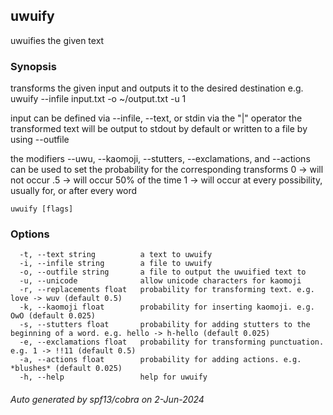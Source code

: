 ## uwuify

uwuifies the given text

### Synopsis

transforms the given input and outputs it to the desired destination
e.g. uwuify --infile input.txt -o ~/output.txt -u 1

input can be defined via --infile, --text, or stdin via the "|" operator
the transformed text will be output to stdout by default or written to a file by using --outfile

the modifiers --uwu, --kaomoji, --stutters, --exclamations, and --actions can be used to set the probability for the corresponding transforms
0  -> will not occur
.5 -> will occur 50% of the time
1  -> will occur at every possibility, usually for, or after every word

```
uwuify [flags]
```

### Options

```
  -t, --text string          a text to uwuify
  -i, --infile string        a file to uwuify
  -o, --outfile string       a file to output the uwuified text to
  -u, --unicode              allow unicode characters for kaomoji
  -r, --replacements float   probability for transforming text. e.g. love -> wuv (default 0.5)
  -k, --kaomoji float        probability for inserting kaomoji. e.g. OwO (default 0.025)
  -s, --stutters float       probability for adding stutters to the beginning of a word. e.g. hello -> h-hello (default 0.025)
  -e, --exclamations float   probability for transforming punctuation. e.g. 1 -> !!11 (default 0.5)
  -a, --actions float        probability for adding actions. e.g. *blushes* (default 0.025)
  -h, --help                 help for uwuify
```

###### Auto generated by spf13/cobra on 2-Jun-2024
